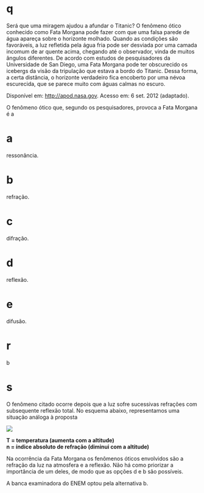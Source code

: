 # q
Será que uma miragem ajudou a afundar o Titanic? O fenômeno ótico conhecido como Fata Morgana pode fazer com que uma falsa parede de água apareça sobre o horizonte molhado. Quando as condições são favoráveis, a luz refletida pela água fria pode ser desviada por uma camada incomum de ar quente acima, chegando até o observador, vinda de muitos ângulos diferentes. De acordo com estudos de pesquisadores da Universidade de San Diego, uma Fata Morgana pode ter obscurecido os icebergs da visão da tripulação que estava a bordo do Titanic. Dessa forma, a certa distância, o horizonte verdadeiro fica encoberto por uma névoa escurecida, que se parece muito com águas calmas no escuro.

Disponível em: http://apod.nasa.gov. Acesso em: 6 set. 2012 (adaptado).

O fenômeno ótico que, segundo os pesquisadores, provoca a Fata Morgana é a

# a
ressonância.

# b
refração.

# c
difração.

# d
reflexão.

# e
difusão.

# r
b

# s
O fenômeno citado ocorre depois que a luz sofre sucessivas refrações com subsequente reflexão total. No esquema abaixo, representamos uma situação análoga à proposta

![](https://firebasestorage.googleapis.com/v0/b/firebase-enemio.appspot.com/o/questoes%2F163%2Fea986e4c-3f61-776e-7503-8acf12348da8.png?alt=media\&token=f8ef6e97-fd3e-428d-994a-003ba26affbb)

**T = temperatura (aumenta com a altitude)\
n = índice absoluto de refração (diminui com a altitude)**

Na ocorrência da Fata Morgana os fenômenos óticos envolvidos são a refração da luz na atmosfera e a reflexão. Não há como priorizar a importância de um deles, de modo que as opções d e b são possíveis.

A banca examinadora do ENEM optou pela alternativa b.
